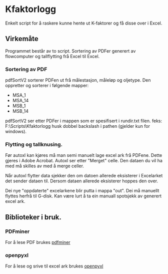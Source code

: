 # Kfaktorlogg

Enkelt script for å raskere kunne hente ut K-faktorer og få disse over i Excel.

## Virkemåte

Programmet består av to script. Sortering av PDFer generert av flowcomputer og tallflytting frå Excel til Excel. 

### Sortering av PDF

pdfSortV2 sorterer PDFen ut frå målestasjon, måleløp og oljetype. Den oppretter og sorterer i følgende mapper:

- MSA\_1
- MSA\_14
- MSB\_1
- MSB\_14

pdfSortV2 ser etter PDFer i mappen som er spesifisert i rundir.txt filen. feks: F:\\Scripts\\Kfaktorlogg
husk dobbel backslash i pathen (gjelder kun for windows).

### Flytting og tallknusing.

Før autoxl kan kjøres må man semi manuelt lage excel ark frå PDFene. Dette gjeres i Adobe Acrobat. Autoxl ser etter "Merget" celle. Den dataen du vil ha med må skilles av med å merge celler. 

Når autoxl flytter data sjekker den om datoen allerede eksisterer i Excelarket det sender dataen til. Dersom dataen allerede eksisterer hoppes den over. 

Dei nye "oppdaterte" excelarkene blir putta i mappa "out". Dei må manuellt flyttes herfrå til G-disk. Kan være lurt å ta ein manuall spotsjekk av generert excel ark. 

## Biblioteker i bruk.

### PDFminer

For å lese PDF brukes [pdfminer](pypi.org/project/pdfminer)

### openpyxl 

For å lese og srive til excel ark brukes [openpyxl](https://openpyxl.readthedocs.io/en/stable/#)

